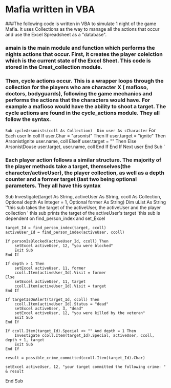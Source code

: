 # Mafia written in VBA


###The following code is written in VBA to simulate 1 night of the game Mafia. It uses Collections as the way to manage all the actions that occur and use the Excel Spreadsheet as a "database".


### amain is the main module and  function which performs the nights actions that occur. First, it creates the player colelction which is the current state of the Excel Sheet. This code is stored in the Creat_collection module.


### Then, cycle actions occur. This is a wrapper loops through the collection for the players who  are character X ( mafioso, doctors,  bodyguards), following the game mechanics and performs the actions that the characters would have. For example a mafioso would have the ability to shoot a target. The cycle actions are found in the cycle_actions module. They all follow the syntax.


` Sub cycleArsonists(coll As Collection) 
        Dim user As cCharacter `
        For Each user In coll
            If user.Char = "arsonist" Then
                If user.target = "ignite" Then
                    ArsonistIgnite user.name, coll
                ElseIf user.target = "" Then
                Else
                    ArsonistDouse user.target, user.name, coll
                End If
            End If
        Next user
 End Sub  `

### Each player action follows a similar  structure. The majority of the player methods take a target, themselves(the character/activeUser), the player collection, as well as a depth counter and a former target (last two being optional parameters. They all have this syntax

Sub Investigate(target As String, activeUser As String, ccoll As Collection, Optional depth As Integer = 1, Optional former As String)
    Dim uList As String
    ''this sub takes the target of the activeUser,  the activeUser and the player collection
    ' this sub prints the target of the activeUser's target
    'this sub is dependent on find_person_index and set_Excel

    target_Id = find_person_index(target, ccoll)
    activeUser_Id = find_person_index(activeUser, ccoll)
    
    If personIsBlocked(activeUser_Id, ccoll) Then
        setExcel activeUser, 12, "you were blocked"
        Exit Sub
    End If

    If depth > 1 Then
        setExcel activeUser, 11, former
        ccoll.Item(activeUser_Id).Visit = former
    Else
        setExcel activeUser, 11, target
        ccoll.Item(activeUser_Id).Visit = target
    End If
    
    If targetIsOnAlert(target_Id, ccoll) Then
        ccoll.Item(activeUser_Id).Status = "dead"
        setExcel activeUser, 3, "dead"
        setExcel activeUser, 12, "you were killed by the veteran"
        Exit Sub
    End If
    
    If ccoll.Item(target_Id).Special <> "" And depth = 1 Then
        Investigate ccoll.Item(target_Id).Special, activeUser, ccoll, depth + 1, target
        Exit Sub
    End If
    
    result = possible_crime_committed(ccoll.Item(target_Id).Char)
    
    setExcel activeUser, 12, "your target committed the following crime: " & result
    

End Sub


